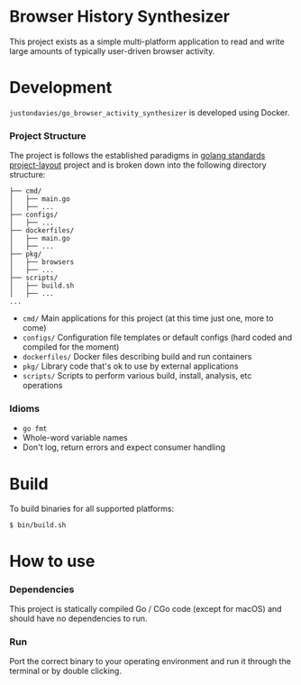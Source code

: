 Browser History Synthesizer
==========

This project exists as a simple multi-platform application to read and write large amounts of typically user-driven browser activity.

Development
===========

`justondavies/go_browser_activity_synthesizer` is developed using Docker.

### Project Structure
The project is follows the established paradigms in [golang standards project-layout](https://github.com/golang-standards/project-layout) project and is broken down into the following directory structure:

```
├── cmd/
│   ├── main.go
│   ├── ...
├── configs/
│   ├── ...
├── dockerfiles/
│   ├── main.go
│   ├── ...
├── pkg/
│   ├── browsers
│   ├── ...
├── scripts/
│   ├── build.sh
│   ├── ...
...
```


* `cmd/` Main applications for this project (at this time just one, more to come)
* `configs/` Configuration file templates or default configs (hard coded and compiled for the moment)
* `dockerfiles/` Docker files describing build and run containers
* `pkg/` Library code that's ok to use by external applications
* `scripts/` Scripts to perform various build, install, analysis, etc operations

### Idioms
* `go fmt`
* Whole-word variable names
* Don't log, return errors and expect consumer handling

Build
===========
To build binaries for all supported platforms:

```
$ bin/build.sh
```

How to use
===========

### Dependencies
This project is statically compiled Go / CGo code (except for macOS) and should have no dependencies to run.

### Run
Port the correct binary to your operating environment and run it through the terminal or by double clicking.
